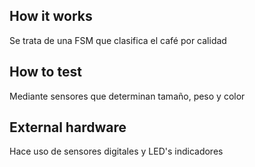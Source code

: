 <!---

This file is used to generate your project datasheet. Please fill in the information below and delete any unused
sections.

You can also include images in this folder and reference them in the markdown. Each image must be less than
512 kb in size, and the combined size of all images must be less than 1 MB.
-->

## How it works

Se trata de una FSM que clasifica el café por calidad

## How to test

Mediante sensores que determinan tamaño, peso y color

## External hardware

Hace uso de sensores digitales y LED's indicadores
